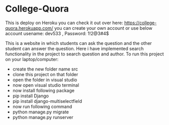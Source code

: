 # College-Quora
This is deploy on Heroku you can check it out over here: https://college-quora.herokuapp.com/
you can create your own account or use below account
usename: dev533 , Password: 1!2@3#4$

This is a website in which students can ask the question and the other student can answer the question. Here i have implemented search functionality in the project to search question and author.
To run this project on your laptop/computer:
 - create the new folder name src
 - clone this project on that folder
 - open the folder in visual studio
 - now open visual studio terminal
 - now install following package
 - pip install Django
 - pip install django-multiselectfield
 - now run following command
 - python manage.py migrate
 - python manage.py runserver
